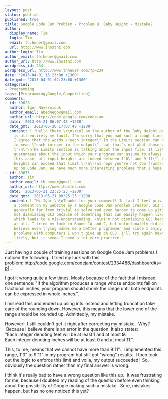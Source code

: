```yaml
---
layout: post
status: publish
published: true
title: Google Code Jam Problem - Problem B. Baby Height - Mistake?
author:
  display_name: Tim
  login: Tim
  email: th.heuer@gmail.com
  url: http://www.ihostnz.com
author_login: Tim
author_email: th.heuer@gmail.com
author_url: http://www.ihostnz.com
wordpress_id: 234
wordpress_url: http://www.thheuer.com/?p=234
date: '2013-04-01 15:23:00 +1300'
date_gmt: '2013-04-01 02:23:00 +1300'
categories:
- Programming
tags: [Programming,Google,Competition]
comments:
- id: 39628
  author: Igor Naverniouk
  author_email: abednego@gmail.com
  author_url: http://code.google.com/codejam
  date: '2013-05-21 06:07:48 +1200'
  date_gmt: '2013-05-20 17:07:48 +1200'
  content: ! "Hello there.\r\n\r\nI am the author of the Baby Height problem, so this
    is all entirely my fault. I'm sorry that you had such a tough time with this problem.
    I agree that the words \"each integer\" in the Limits section can be misinterpreted
    to mean \"each integer in the output\", but that's not what those words mean.
    \r\n\r\nThe Limits section is talking about the input file. It lists a set of
    guarantees about the input which your program can assume to always be true. In
    this case, all input heights are indeed between 1'0\" and 9'11\", but some output
    heights can exceed that limit.\r\n\r\nI hope you're not too frustrated to give
    up on Code Jam. We have much more interesting problems that I hope you 'll try."
- id: 39675
  author: Tim
  author_email: th.heuer@gmail.com
  author_url: http://www.ihostnz.com
  date: '2013-05-21 22:25:23 +1200'
  date_gmt: '2013-05-21 09:25:23 +1200'
  content: ! "Hi Igor,\n\nThanks for your comment! In fact I feel privileged to get
    a comment on my website by a Google Code Jam problem creator. GCJ problems are
    generally far from trivial to solve and even harder to come up with. So, I am
    not dismissing GCJ because of something that can easily happen like a slight mis-wording
    which leads to a mis-understanding. \n\nI'm not dismissing GCJ because of that
    at all. I tried my luck in Round 1A and C, but unfortunately did not succeed.\n\nI
    believe even trying makes me a better programmer and since I enjoy solving complex
    problems with computers I won't give up on GCJ. I'll try again next year most
    likely, but it seems I need a lot more practice."
---
```

<p>Just having a couple of training sessions on Google Code Jam problems I noticed the following.  I tried my luck with this problem: <a href="http://code.google.com/codejam/contest/2334486/dashboard#s=p1">http://code.google.com/codejam/contest/2334486/dashboard#s=p1</a> .</p>

<p>I got it wrong quite a few times. Mostly because of the fact that I misread one sentence: "If the algorithm produces a range whose endpoints fall on fractional inches, your program should shrink the range until both endpoints can be expressed in whole inches.".</p>
<p>I misread this and ended up using ints instead and letting truncation take care of the rounding down. However, this means that the lower end of the range should be rounded up. Admittedly, my mistake.</p>
<p>However!  I still couldn't get it right after correcting my mistake.  Why?  Because I believe there is an error in the question. It also states:<br />
"Each integer denoting feet will be at least 1 and at most <strong>9</strong>.<br />
Each integer denoting inches will be at least 0 and at most 11.".</p>
<p>This, to me, means that we cannot have more than 9'11".  I implemented this range, 1'0" to 9'11" in my program but still got "wrong" results.  I then took out the logic to enforce this limit and voila, my output succeeded!  So, obviously the question rather than my final answer is wrong.</p>
<p>I think it's really bad to have a wrong question like this up.  It was frustrating for me, because I doubted my reading of the question before even thinking about the possibility of Google making such a mistake.  Sure, mistakes happen, but has no one noticed this yet?</p>
